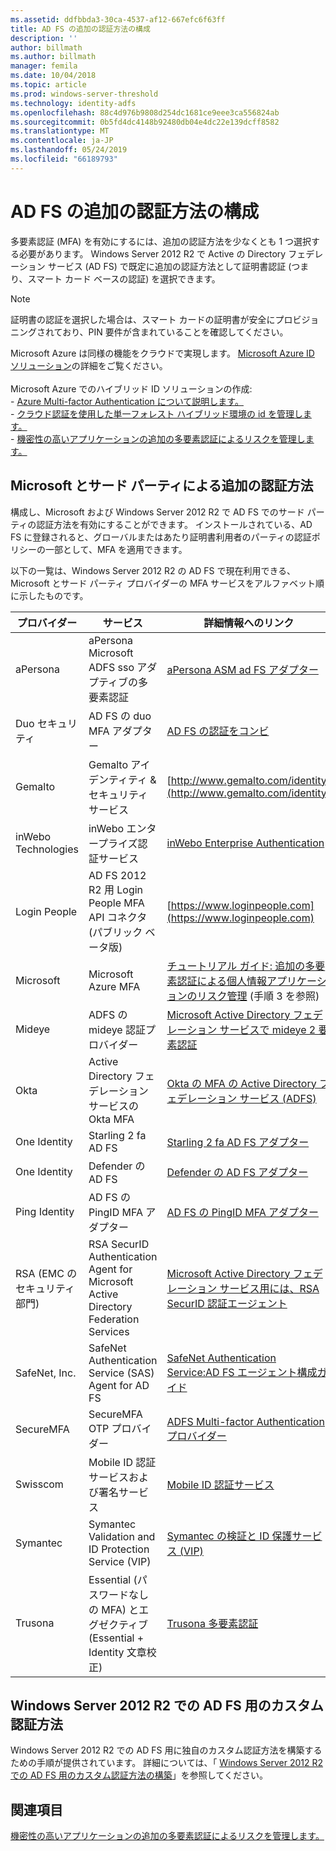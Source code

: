 ```yaml
---
ms.assetid: ddfbbda3-30ca-4537-af12-667efc6f63ff
title: AD FS の追加の認証方法の構成
description: ''
author: billmath
ms.author: billmath
manager: femila
ms.date: 10/04/2018
ms.topic: article
ms.prod: windows-server-threshold
ms.technology: identity-adfs
ms.openlocfilehash: 88c4d976b9808d254dc1681ce9eee3ca556824ab
ms.sourcegitcommit: 0b5fd4dc4148b92480db04e4dc22e139dcff8582
ms.translationtype: MT
ms.contentlocale: ja-JP
ms.lasthandoff: 05/24/2019
ms.locfileid: "66189793"
---
```

# <a name="configure-additional-authentication-methods-for-ad-fs"></a>AD FS の追加の認証方法の構成

多要素認証 (MFA) を有効にするには、追加の認証方法を少なくとも 1 つ選択する必要があります。 Windows Server 2012 R2 で Active の Directory フェデレーション サービス (AD FS) で既定に追加の認証方法として証明書認証 (つまり、スマート カード ベースの認証) を選択できます。

> [!NOTE]
> 証明書の認証を選択した場合は、スマート カードの証明書が安全にプロビジョニングされており、PIN 要件が含まれていることを確認してください。

Microsoft Azure は同様の機能をクラウドで実現します。 [Microsoft Azure ID ソリューション](http://aka.ms/m2w274)の詳細をご覧ください。<br /><br />Microsoft Azure でのハイブリッド ID ソリューションの作成:<br /> - [Azure Multi-factor Authentication について説明します。](http://aka.ms/ey6o9r)<br /> - [クラウド認証を使用した単一フォレスト ハイブリッド環境の id を管理します。](http://aka.ms/g1jat8)<br /> - [機密性の高いアプリケーションの追加の多要素認証によるリスクを管理します。](http://aka.ms/kt1bbm)

## <a name="microsoft-and-third-party-additional-authentication-methods"></a>Microsoft とサード パーティによる追加の認証方法
構成し、Microsoft および Windows Server 2012 R2 で AD FS でのサード パーティの認証方法を有効にすることができます。 インストールされている、AD FS に登録されると、グローバルまたはあたり証明書利用者のパーティの認証ポリシーの一部として、MFA を適用できます。

以下の一覧は、Windows Server 2012 R2 の AD FS で現在利用できる、Microsoft とサード パーティ プロバイダーの MFA サービスをアルファベット順に示したものです。

|プロバイダー|サービス|詳細情報へのリンク|
|-|-|-| 
|aPersona|aPersona Microsoft ADFS sso アダプティブの多要素認証|[aPersona ASM ad FS アダプター](https://www.apersona.com/adfs)|
|Duo セキュリティ|AD FS の duo MFA アダプター|[AD FS の認証をコンビ](https://duo.com/docs/adfs)|
|Gemalto|Gemalto アイデンティティ & セキュリティ サービス|[http://www.gemalto.com/identity](http://www.gemalto.com/identity)|
|inWebo Technologies|inWebo エンタープライズ認証サービス|[inWebo Enterprise Authentication](http://www.inwebo.com)|
|Login People|AD FS 2012 R2 用 Login People MFA API コネクタ (パブリック ベータ版)|[https://www.loginpeople.com](https://www.loginpeople.com)|
|Microsoft|Microsoft Azure MFA|[チュートリアル ガイド: 追加の多要素認証による個人情報アプリケーションのリスク管理](https://technet.microsoft.com/library/dn280946.aspx) (手順 3 を参照)|
Mideye | ADFS の mideye 認証プロバイダー | [Microsoft Active Directory フェデレーション サービスで mideye 2 要素認証](https://www.mideye.com/support/administrators/documentation/integration/microsoft-adfs/)|
|Okta | Active Directory フェデレーション サービスの Okta MFA | [Okta の MFA の Active Directory フェデレーション サービス (ADFS)](https://help.okta.com/en/prod/Content/Topics/integrations/adfs-okta-int.htm)|
|One Identity| Starling 2 fa AD FS|[Starling 2 fa AD FS アダプター](https://www.oneidentity.com/products/starling-two-factor-authentication/)|
|One Identity| Defender の AD FS|[Defender の AD FS アダプター](https://www.oneidentity.com/products/defender/)|
|Ping Identity|AD FS の PingID MFA アダプター|[AD FS の PingID MFA アダプター](https://documentation.pingidentity.com/pingid/pingidAdminGuide/index.shtml#pid_c_PingIDforADFSSSO.html)|
|RSA (EMC のセキュリティ部門)|RSA SecurID Authentication Agent for Microsoft Active Directory Federation Services|[Microsoft Active Directory フェデレーション サービス用には、RSA SecurID 認証エージェント](http://www.emc.com/security/rsa-securid/rsa-authentication-agents/microsoft-ad-fs.htm)|
|SafeNet, Inc.|SafeNet Authentication Service (SAS) Agent for AD FS|[SafeNet Authentication Service:AD FS エージェント構成ガイド](http://www.safenet-inc.com/resources/integration-guide/data-protection/Safenet_Authentication_Service/SafeNet_Authentication_Service__AD_FS_Agent_Configuration_Guide/?langtype=1033)|
|SecureMFA|SecureMFA OTP プロバイダー| [ADFS Multi-factor Authentication プロバイダー](https://www.securemfa.com/)|
|Swisscom|Mobile ID 認証サービスおよび署名サービス|[Mobile ID 認証サービス](http://swisscom.ch/mid)|
|Symantec|Symantec Validation and ID Protection Service (VIP)|[Symantec の検証と ID 保護サービス (VIP)](http://www.symantec.com/vip-authentication-service)|
|Trusona|Essential (パスワードなしの MFA) とエグゼクティブ (Essential + Identity 文章校正)| [Trusona 多要素認証](https://www.trusona.com/solution-overview/)|


## <a name="custom-authentication-method-for-ad-fs-in-windows-server-2012-r2"></a>Windows Server 2012 R2 での AD FS 用のカスタム認証方法
Windows Server 2012 R2 での AD FS 用に独自のカスタム認証方法を構築するための手順が提供されています。 詳細については、「 [Windows Server 2012 R2 での AD FS 用のカスタム認証方法の構築](https://go.microsoft.com/fwlink/?LinkID=511980)」を参照してください。

## <a name="see-also"></a>関連項目
[機密性の高いアプリケーションの追加の多要素認証によるリスクを管理します。](Manage-Risk-with-Additional-Multi-Factor-Authentication-for-Sensitive-Applications.md)


